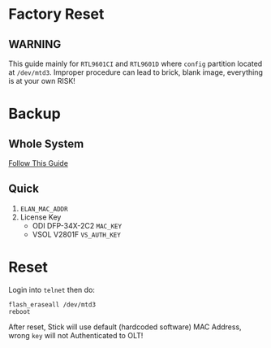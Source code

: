 # Factory Reset
## WARNING
This guide mainly for `RTL9601CI` and `RTL9601D` where `config` partition located at `/dev/mtd3`. Improper procedure can lead to brick, blank image, everything is at your own RISK!

# Backup
## Whole System
[Follow This Guide](https://github.com/Anime4000/RTL960x/discussions/28#discussion-4043058)

## Quick
1. `ELAN_MAC_ADDR`
2. License Key
    * ODI DFP-34X-2C2 `MAC_KEY`
    * VSOL V2801F `VS_AUTH_KEY`

# Reset
Login into `telnet` then do:
```
flash_eraseall /dev/mtd3
reboot
```
After reset, Stick will use default (hardcoded software) MAC Address, wrong `key` will not Authenticated to OLT!
